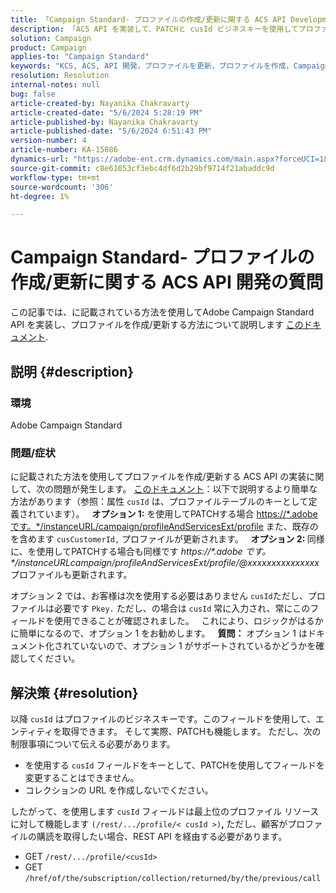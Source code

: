 ```yaml
---
title: 「Campaign Standard- プロファイルの作成/更新に関する ACS API Development Question」
description: 「ACS API を実装して、PATCHと cusId ビジネスキーを使用してプロファイルを作成/更新する方法を説明します（ドキュメントを参照）。」
solution: Campaign
product: Campaign
applies-to: "Campaign Standard"
keywords: "KCS, ACS, API 開発，プロファイルを更新，プロファイルを作成，Campaign Standard"
resolution: Resolution
internal-notes: null
bug: false
article-created-by: Nayanika Chakravarty
article-created-date: "5/6/2024 5:28:19 PM"
article-published-by: Nayanika Chakravarty
article-published-date: "5/6/2024 6:51:43 PM"
version-number: 4
article-number: KA-15086
dynamics-url: "https://adobe-ent.crm.dynamics.com/main.aspx?forceUCI=1&pagetype=entityrecord&etn=knowledgearticle&id=826c6205-ce0b-ef11-9f8a-6045bd0065b6"
source-git-commit: c8e61053cf3ebc4df6d2b29bf9714f21abaddc9d
workflow-type: tm+mt
source-wordcount: '306'
ht-degree: 1%

---
```


# Campaign Standard- プロファイルの作成/更新に関する ACS API 開発の質問


この記事では、に記載されている方法を使用してAdobe Campaign Standard API を実装し、プロファイルを作成/更新する方法について説明します [このドキュメント](https://experienceleague.adobe.com/docs/campaign-standard/using/working-with-apis/managing-profiles/updating-profiles.html?lang=en).

## 説明 {#description}


### 環境

Adobe Campaign Standard

### 問題/症状

に記載された方法を使用してプロファイルを作成/更新する ACS API の実装に関して、次の問題が発生します。 [このドキュメント](https://experienceleague.adobe.com/docs/campaign-standard/using/working-with-apis/managing-profiles/updating-profiles.html?lang=en)：以下で説明するより簡単な方法があります（参照：属性 `cusId` は、プロファイルテーブルのキーとして定義されています）。
 
<b>オプション 1:</b> を使用してPATCHする場合 [https://\*.adobe です。\*/instanceURL/campaign/profileAndServicesExt/profile](https://na01.safelinks.protection.outlook.com/?url=https://mc.adobe.io/unilever-mkt-stage1/campaign/profileAndServicesExt/profile&amp;amp;data=02%7c01%7c%7c7ae64aa57f294ebc9d7d08d4bd48ea2f%7cfa7b1b5a7b34438794aed2c178decee1%7c0%7c0%7c636341568263078022&amp;amp;sdata=EVqAIvzLyFYiHf18eFGtnFm9ya/lLg2YfH5T3xer/9E%3D&amp;amp;reserved=0) また、既存のを含めます `cusCustomerId,` プロファイルが更新されます。
 
<b>オプション 2: </b>同様に、を使用してPATCHする場合も同様です *https://\*.adobe です。\*/instanceURLcampaign/profileAndServicesExt/profile/@xxxxxxxxxxxxxxx* プロファイルも更新されます。

オプション 2 では、お客様は次を使用する必要はありません `cusId`ただし、プロファイルは必要です `Pkey.` ただし、の場合は `cusId` 常に入力され、常にこのフィールドを使用できることが確認されました。
 
これにより、ロジックがはるかに簡単になるので、オプション 1 をお勧めします。
 
<b>質問：</b> オプション 1 はドキュメント化されていないので、オプション 1 がサポートされているかどうかを確認してください。


## 解決策 {#resolution}


以降 `cusId` はプロファイルのビジネスキーです。このフィールドを使用して、エンティティを取得できます。 そして実際、PATCHも機能します。 ただし、次の制限事項について伝える必要があります。

- を使用する `cusId` フィールドをキーとして、PATCHを使用してフィールドを変更することはできません。
- コレクションの URL を作成しないでください。


したがって、を使用します `cusId` フィールドは最上位のプロファイル リソースに対して機能します `(/rest/.../profile/< cusId >)`<b>, </b>ただし、顧客がプロファイルの購読を取得したい場合、REST API を経由する必要があります。

- GET `/rest/.../profile/<cusId>`
- GET `/href/of/the/subscription/collection/returned/by/the/previous/call`

